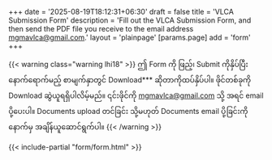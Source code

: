 +++
date = '2025-08-19T18:12:31+06:30'
draft = false
title = 'VLCA Submission Form'
description = 'Fill out the VLCA Submission Form, and then send the PDF file you receive to the email address mgmavlca@gmail.com.'
layout = 'plainpage'
[params.page]
    add = 'form'
+++

{{< warning class="warning lhi18" >}}
ဤ Form ကို ဖြည့်၊ Submit ကိုနှိပ်ပြီး နောက်ရောက်မည့် စာမျက်နှာတွင် Download*** ဆိုတာကိုထပ်နှိပ်ပါ။ ဖိုင်တစ်ခုကို Download ဆွဲယူရရှိပါလိမ့်မည်။ ၎င်းဖိုင်ကို mgmavlca@gmail.com သို့ အရင် email ပို့ပေးပါ။ Documents upload တင်ခြင်း သို့မဟုတ် Documents email ပို့ခြင်းကို နောက်မှ အချိန်ယူဆောင်ရွက်ပါ။
{{< /warning >}}

{{< include-partial "form/form.html" >}}
